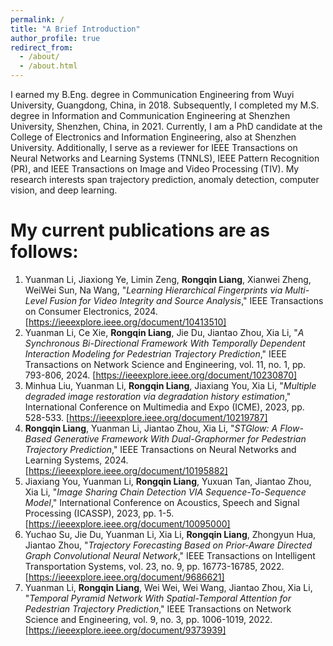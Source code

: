 ```yaml
---
permalink: /
title: "A Brief Introduction"
author_profile: true
redirect_from: 
  - /about/
  - /about.html
---
```


I earned my B.Eng. degree in Communication Engineering from Wuyi University, Guangdong, China, in 2018. Subsequently, I completed my M.S. degree in Information and Communication Engineering at Shenzhen University, Shenzhen, China, in 2021. Currently, I am a PhD candidate at the College of Electronics and Information Engineering, also at Shenzhen University. Additionally, I serve as a reviewer for IEEE Transactions on Neural Networks and Learning Systems (TNNLS), IEEE Pattern Recognition (PR), and IEEE Transactions on Image and Video Processing (TIV). My research interests span trajectory prediction, anomaly detection, computer vision, and deep learning.

My current publications are as follows:
======
1. Yuanman Li, Jiaxiong Ye, Limin Zeng, **Rongqin Liang**, Xianwei Zheng, WeiWei Sun, Na Wang, "*Learning Hierarchical Fingerprints via Multi-Level Fusion for Video Integrity and Source Analysis*," IEEE Transactions on Consumer Electronics, 2024. [https://ieeexplore.ieee.org/document/10413510]
2. Yuanman Li, Ce Xie, **Rongqin Liang**, Jie Du, Jiantao Zhou, Xia Li, "*A Synchronous Bi-Directional Framework With Temporally Dependent Interaction Modeling for Pedestrian Trajectory Prediction*," IEEE Transactions on Network Science and Engineering, vol. 11, no. 1, pp. 793-806, 2024. [https://ieeexplore.ieee.org/document/10230870]
3. Minhua Liu, Yuanman Li, **Rongqin Liang**, Jiaxiang You, Xia Li, "*Multiple degraded image restoration via degradation history estimation*," International Conference on Multimedia and Expo (ICME), 2023, pp. 528-533. [https://ieeexplore.ieee.org/document/10219787]
4. **Rongqin Liang**, Yuanman Li, Jiantao Zhou, Xia Li, "*STGlow: A Flow-Based Generative Framework With Dual-Graphormer for Pedestrian Trajectory Prediction*," IEEE Transactions on Neural Networks and Learning Systems, 2024. [https://ieeexplore.ieee.org/document/10195882]
5. Jiaxiang You, Yuanman Li, **Rongqin Liang**, Yuxuan Tan, Jiantao Zhou, Xia Li, "*Image Sharing Chain Detection VIA Sequence-To-Sequence Model*," International Conference on Acoustics, Speech and Signal Processing (ICASSP), 2023, pp. 1-5. [https://ieeexplore.ieee.org/document/10095000]
6. Yuchao Su, Jie Du, Yuanman Li, Xia Li, **Rongqin Liang**, Zhongyun Hua, Jiantao Zhou, "*Trajectory Forecasting Based on Prior-Aware Directed Graph Convolutional Neural Network*," IEEE Transactions on Intelligent Transportation Systems, vol. 23, no. 9, pp. 16773-16785, 2022. [https://ieeexplore.ieee.org/document/9686621]
7. Yuanman Li, **Rongqin Liang**, Wei Wei, Wei Wang, Jiantao Zhou, Xia Li, "*Temporal Pyramid Network With Spatial-Temporal Attention for Pedestrian Trajectory Prediction*," IEEE Transactions on Network Science and Engineering, vol. 9, no. 3, pp. 1006-1019, 2022. [https://ieeexplore.ieee.org/document/9373939]
